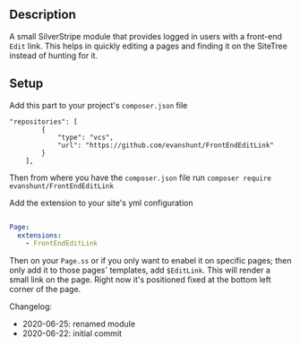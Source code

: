 ## Description

A small SilverStripe module that provides logged in users with a front-end `Edit` link. This helps in quickly editing a pages and finding it on the SiteTree instead of hunting for it.

## Setup

Add this part to your project's `composer.json` file

```composer
"repositories": [
        {
            "type": "vcs",
            "url": "https://github.com/evanshunt/FrontEndEditLink"
        }
    ],
```

Then from where you have the `composer.json` file run `composer require evanshunt/FrontEndEditLink`

Add the extension to your site's yml configuration

```yaml

Page:
  extensions:
    - FrontEndEditLink

```

Then on your `Page.ss` or if you only want to enabel it on specific pages; then only add it to those pages' templates, add `$EditLink`. This will render a small link on the page. Right now it's positioned fixed at the bottom left corner of the page.

Changelog:

- 2020-06-25: renamed module
- 2020-06-22: initial commit

